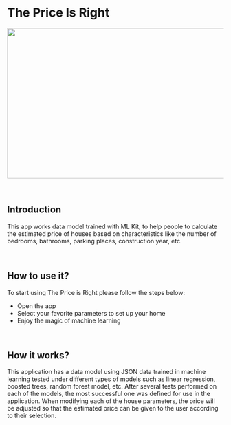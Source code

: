 # The Price Is Right
<p align="center">
  <img src="/images/ThePriceIsRight.jpg" height="350" width="650"/>
</p>
<br/>
<h2>Introduction</h2> 
<p>  This app works data model trained with ML Kit, to help people to calculate the estimated price of houses based on characteristics like the number of bedrooms, bathrooms, parking places, construction year, etc.</p>
<br/>
<h2>How to use it?</h2> 
<p>To start using The Price is Right please follow the steps below:</p>
<ul>
  <li>Open the app</li>
  <li>Select your favorite parameters to set up your home</li>
  <li>Enjoy the magic of machine learning</li>
</ul>
<br/>
<h2>How it works?</h2>
<p>This application has a data model using JSON data trained in machine learning tested under different types of models such as linear regression, boosted trees, random forest model, etc. After several tests performed on each of the models, the most successful one was defined for use in the application. When modifying each of the house parameters, the price will be adjusted so that the estimated price can be given to the user according to their selection.</p>

